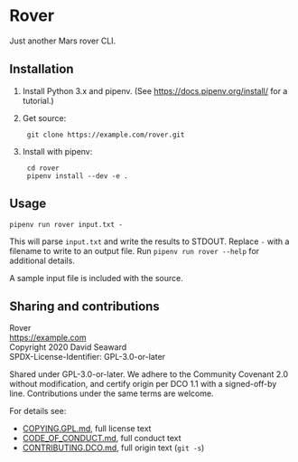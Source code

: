# Rover

Just another Mars rover CLI.

## Installation

1. Install Python 3.x and pipenv. (See
   <https://docs.pipenv.org/install/> for a tutorial.)

2. Get source:

        git clone https://example.com/rover.git

3. Install with pipenv:

        cd rover
        pipenv install --dev -e .

## Usage

```
pipenv run rover input.txt -
```

This will parse `input.txt` and write the results to STDOUT. Replace
`-` with a filename to write to an output file. Run
```pipenv run rover --help``` for additional details.

A sample input file is included with the source.

## Sharing and contributions

Rover  
<https://example.com>  
Copyright 2020 David Seaward  
SPDX-License-Identifier: GPL-3.0-or-later  

Shared under GPL-3.0-or-later. We adhere to the Community Covenant
2.0 without modification, and certify origin per DCO 1.1 with a
signed-off-by line. Contributions under the same terms are welcome.

For details see:

* [COPYING.GPL.md], full license text
* [CODE_OF_CONDUCT.md], full conduct text
* [CONTRIBUTING.DCO.md], full origin text (`git -s`)

<!-- Links -->

[COPYING.GPL.md]: COPYING.AGPL.md
[CODE_OF_CONDUCT.md]: CODE_OF_CONDUCT.md
[CONTRIBUTING.DCO.md]: CONTRIBUTING.DCO.md
